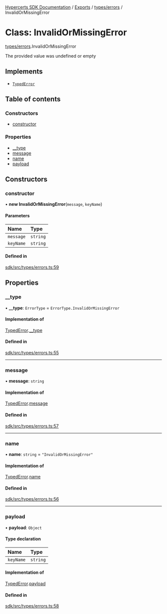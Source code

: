 [Hypercerts SDK Documentation](../README.md) / [Exports](../modules.md) / [types/errors](../modules/types_errors.md) /
InvalidOrMissingError

# Class: InvalidOrMissingError

[types/errors](../modules/types_errors.md).InvalidOrMissingError

The provided value was undefined or empty

## Implements

- [`TypedError`](../interfaces/types_errors.TypedError.md)

## Table of contents

### Constructors

- [constructor](types_errors.InvalidOrMissingError.md#constructor)

### Properties

- [\_\_type](types_errors.InvalidOrMissingError.md#__type)
- [message](types_errors.InvalidOrMissingError.md#message)
- [name](types_errors.InvalidOrMissingError.md#name)
- [payload](types_errors.InvalidOrMissingError.md#payload)

## Constructors

### constructor

• **new InvalidOrMissingError**(`message`, `keyName`)

#### Parameters

| Name      | Type     |
| :-------- | :------- |
| `message` | `string` |
| `keyName` | `string` |

#### Defined in

[sdk/src/types/errors.ts:59](https://github.com/Network-Goods/hypercerts/blob/29cf555/sdk/src/types/errors.ts#L59)

## Properties

### \_\_type

• **\_\_type**: `ErrorType` = `ErrorType.InvalidOrMissingError`

#### Implementation of

[TypedError](../interfaces/types_errors.TypedError.md).[\_\_type](../interfaces/types_errors.TypedError.md#__type)

#### Defined in

[sdk/src/types/errors.ts:55](https://github.com/Network-Goods/hypercerts/blob/29cf555/sdk/src/types/errors.ts#L55)

---

### message

• **message**: `string`

#### Implementation of

[TypedError](../interfaces/types_errors.TypedError.md).[message](../interfaces/types_errors.TypedError.md#message)

#### Defined in

[sdk/src/types/errors.ts:57](https://github.com/Network-Goods/hypercerts/blob/29cf555/sdk/src/types/errors.ts#L57)

---

### name

• **name**: `string` = `"InvalidOrMissingError"`

#### Implementation of

[TypedError](../interfaces/types_errors.TypedError.md).[name](../interfaces/types_errors.TypedError.md#name)

#### Defined in

[sdk/src/types/errors.ts:56](https://github.com/Network-Goods/hypercerts/blob/29cf555/sdk/src/types/errors.ts#L56)

---

### payload

• **payload**: `Object`

#### Type declaration

| Name      | Type     |
| :-------- | :------- |
| `keyName` | `string` |

#### Implementation of

[TypedError](../interfaces/types_errors.TypedError.md).[payload](../interfaces/types_errors.TypedError.md#payload)

#### Defined in

[sdk/src/types/errors.ts:58](https://github.com/Network-Goods/hypercerts/blob/29cf555/sdk/src/types/errors.ts#L58)
